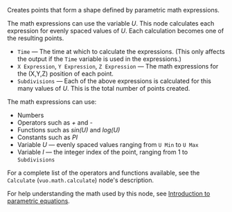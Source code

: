 Creates points that form a shape defined by parametric math expressions. 

The math expressions can use the variable *U*. This node calculates each expression for evenly spaced values of *U*. Each calculation becomes one of the resulting points.

- `Time` — The time at which to calculate the expressions.  (This only affects the output if the `Time` variable is used in the expressions.)
- `X Expression`, `Y Expression`, `Z Expression` — The math expressions for the (X,Y,Z) position of each point. 
- `Subdivisions` — Each of the above expressions is calculated for this many values of *U*. This is the total number of points created. 

The math expressions can use:

   - Numbers
   - Operators such as *+* and *-*
   - Functions such as *sin(U)* and *log(U)*
   - Constants such as *PI*
   - Variable *U* — evenly spaced values ranging from `U Min` to `U Max`
   - Variable *I* — the integer index of the point, ranging from 1 to `Subdivisions`

For a complete list of the operators and functions available, see the `Calculate` (`vuo.math.calculate`) node's description.

For help understanding the math used by this node, see [Introduction to parametric equations](https://www.khanacademy.org/video/parametric-equations-1). 
